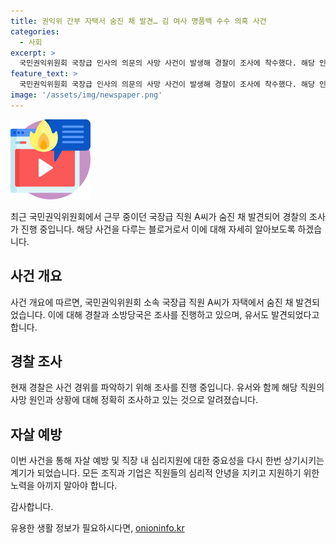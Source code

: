 ```yaml
---
title: 권익위 간부 자택서 숨진 채 발견… 김 여사 명품백 수수 의혹 사건
categories:
  - 사회
excerpt: >
  국민권익위원회 국장급 인사의 의문의 사망 사건이 발생해 경찰이 조사에 착수했다. 해당 인사는 아파트에서 숨진 채 발견되었고, 유서도 발견됐다. 경찰과 소방은 정확한 사고 경위를 조사 중이며, 자살 가능성도 염두에 두고 있다. 사망자의 관련된 사건 및 상황에 대한 조사가 계속되고 있다.
feature_text: >
  국민권익위원회 국장급 인사의 의문의 사망 사건이 발생해 경찰이 조사에 착수했다. 해당 인사는 아파트에서 숨진 채 발견되었고, 유서도 발견됐다. 경찰과 소방은 정확한 사고 경위를 조사 중이며, 자살 가능성도 염두에 두고 있다. 사망자의 관련된 사건 및 상황에 대한 조사가 계속되고 있다.
image: '/assets/img/newspaper.png'
---
```


<p><img src="/assets/img/news.png" alt="rentncar 속보" /></p>

<p>최근 국민권익위원회에서 근무 중이던 국장급 직원 A씨가 숨진 채 발견되어 경찰의 조사가 진행 중입니다. 해당 사건을 다루는 블로거로서 이에 대해 자세히 알아보도록 하겠습니다.</p>

<p data-ke-size="size16"></p>

<h2 data-ke-size="size26">사건 개요</h2>

<p>사건 개요에 따르면, 국민권익위원회 소속 국장급 직원 A씨가 자택에서 숨진 채 발견되었습니다. 이에 대해 경찰과 소방당국은 조사를 진행하고 있으며, 유서도 발견되었다고 합니다.</p>

<p data-ke-size="size16"></p>

<h2 data-ke-size="size26">경찰 조사</h2>

<p>현재 경찰은 사건 경위를 파악하기 위해 조사를 진행 중입니다. 유서와 함께 해당 직원의 사망 원인과 상황에 대해 정확히 조사하고 있는 것으로 알려졌습니다.</p>

<p data-ke-size="size16"></p>

<h2 data-ke-size="size26">자살 예방</h2>

<p>이번 사건을 통해 자살 예방 및 직장 내 심리지원에 대한 중요성을 다시 한번 상기시키는 계기가 되었습니다. 모든 조직과 기업은 직원들의 심리적 안녕을 지키고 지원하기 위한 노력을 아끼지 말아야 합니다.</p>

<p data-ke-size="size16"></p>

<p>감사합니다.</p>
유용한 생활 정보가 필요하시다면, <a href="https://onioninfo.kr" rel="dofollow">onioninfo.kr</a>


